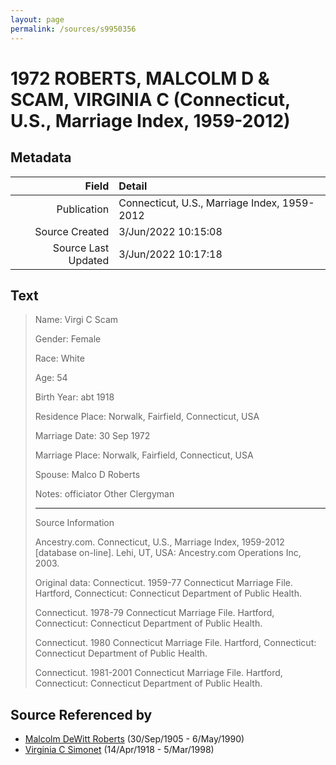 ```yaml
---
layout: page
permalink: /sources/s9950356
---
```


# 1972 ROBERTS, MALCOLM D & SCAM, VIRGINIA C (Connecticut, U.S., Marriage Index, 1959-2012)

## Metadata
Field | Detail
---:|:---
Publication | Connecticut, U.S., Marriage Index, 1959-2012
Source Created | 3/Jun/2022 10:15:08
Source Last Updated | 3/Jun/2022 10:17:18

## Text

> Name: Virgi C Scam
>
> Gender: Female
>
> Race: White
>
> Age: 54
>
> Birth Year: abt 1918
>
> Residence Place: Norwalk, Fairfield, Connecticut, USA
>
> Marriage Date: 30 Sep 1972
>
> Marriage Place: Norwalk, Fairfield, Connecticut, USA
>
> Spouse: Malco D Roberts
>
> Notes: officiator Other Clergyman
>
> ---
>
> Source Information
>
> Ancestry.com. Connecticut, U.S., Marriage Index, 1959-2012 [database on-line]. Lehi, UT, USA: Ancestry.com Operations Inc, 2003.
>
> Original data: Connecticut. 1959-77 Connecticut Marriage File. Hartford, Connecticut: Connecticut Department of Public Health.
>
> Connecticut. 1978-79 Connecticut Marriage File. Hartford, Connecticut: Connecticut Department of Public Health.
>
> Connecticut. 1980 Connecticut Marriage File. Hartford, Connecticut: Connecticut Department of Public Health.
>
> Connecticut. 1981-2001 Connecticut Marriage File. Hartford, Connecticut: Connecticut Department of Public Health.
>

## Source Referenced by

* [Malcolm DeWitt Roberts](../people/@21721539@-malcolm-dewitt-roberts-b1905-9-30-d1990-5-6.md) (30/Sep/1905 - 6/May/1990)
* [Virginia C Simonet](../people/@33863084@-virginia-c-simonet-b1918-4-14-d1998-3-5.md) (14/Apr/1918 - 5/Mar/1998)

